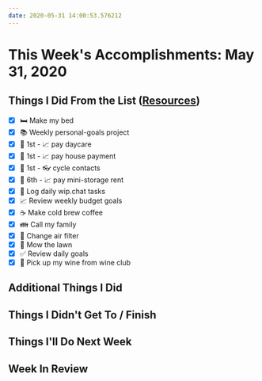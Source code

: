 ```yaml
---
date: 2020-05-31 14:00:53.576212
---
```


# This Week's Accomplishments: May 31, 2020

## Things I Did From the List ([Resources](resources.md))

- [x] :bed: Make my bed
- [x] :books: Weekly personal-goals project
- [x] :calendar: 1st - :chart_with_upwards_trend: pay daycare
- [x] :calendar: 1st - :chart_with_upwards_trend: pay house payment
- [x] :calendar: 1st - :eyeglasses: cycle contacts
- [x] :calendar: 6th - :chart_with_upwards_trend: pay mini-storage rent
- [x] :calendar: Log daily wip.chat tasks
- [x] :chart_with_upwards_trend: Review weekly budget goals
- [x] :coffee: Make cold brew coffee
- [x] :family: Call my family
- [x] :house_with_garden: Change air filter
- [x] :house_with_garden: Mow the lawn
- [x] :white_check_mark: Review daily goals
- [x] :wine_glass: Pick up my wine from wine club

## Additional Things I Did

## Things I Didn't Get To / Finish

## Things I'll Do Next Week

## Week In Review

